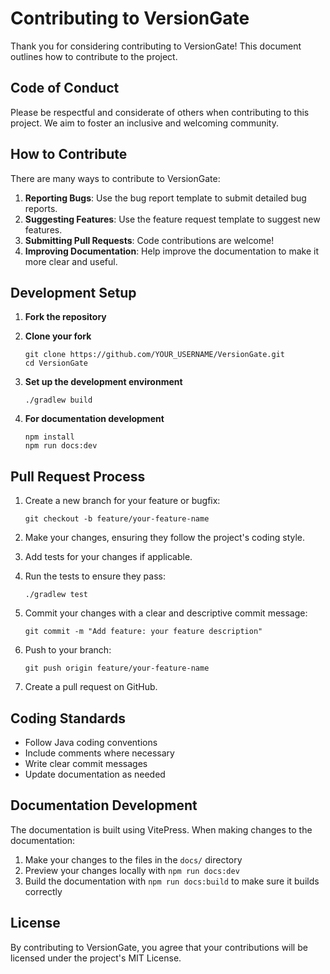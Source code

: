 # Contributing to VersionGate

Thank you for considering contributing to VersionGate! This document outlines how to contribute to the project.

## Code of Conduct

Please be respectful and considerate of others when contributing to this project. We aim to foster an inclusive and welcoming community.

## How to Contribute

There are many ways to contribute to VersionGate:

1. **Reporting Bugs**: Use the bug report template to submit detailed bug reports.
2. **Suggesting Features**: Use the feature request template to suggest new features.
3. **Submitting Pull Requests**: Code contributions are welcome!
4. **Improving Documentation**: Help improve the documentation to make it more clear and useful.

## Development Setup

1. **Fork the repository**

2. **Clone your fork**
   ```
   git clone https://github.com/YOUR_USERNAME/VersionGate.git
   cd VersionGate
   ```

3. **Set up the development environment**
   ```
   ./gradlew build
   ```

4. **For documentation development**
   ```
   npm install
   npm run docs:dev
   ```

## Pull Request Process

1. Create a new branch for your feature or bugfix:
   ```
   git checkout -b feature/your-feature-name
   ```

2. Make your changes, ensuring they follow the project's coding style.

3. Add tests for your changes if applicable.

4. Run the tests to ensure they pass:
   ```
   ./gradlew test
   ```

5. Commit your changes with a clear and descriptive commit message:
   ```
   git commit -m "Add feature: your feature description"
   ```

6. Push to your branch:
   ```
   git push origin feature/your-feature-name
   ```

7. Create a pull request on GitHub.

## Coding Standards

- Follow Java coding conventions
- Include comments where necessary
- Write clear commit messages
- Update documentation as needed

## Documentation Development

The documentation is built using VitePress. When making changes to the documentation:

1. Make your changes to the files in the `docs/` directory
2. Preview your changes locally with `npm run docs:dev`
3. Build the documentation with `npm run docs:build` to make sure it builds correctly

## License

By contributing to VersionGate, you agree that your contributions will be licensed under the project's MIT License. 